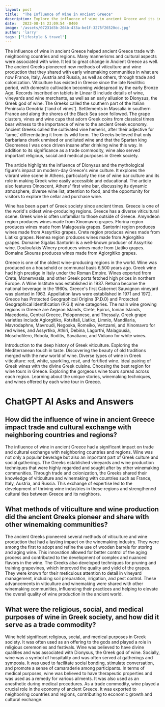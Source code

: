 ```yaml
---
layout: post
title:  "The Influence of Wine in Ancient Greece"
description: Explore the influence of wine in ancient Greece and its impact on trade, culture, and society.
date:   2023-08-14 23:09:54 -0400
image: '/assets/07231d3b-204b-433a-be1f-3275f26520cc.jpg'
author: 'larry'
tags: ["lifestyle & travel"]
---
```


The influence of wine in ancient Greece helped ancient Greece trade with neighboring countries and regions. Many mannerisms and cultural aspects were associated with wine. It led to great change in Ancient Greece as well. The ancient Greeks pioneered new methods of viticulture and wine production that they shared with early winemaking communities in what are now France, Italy, Austria and Russia, as well as others, through trade and colonization. Viticulture has existed in Greece since the late Neolithic period, with domestic cultivation becoming widespread by the early Bronze Age. Records inscribed on tablets in Linear B include details of wine, vineyards and wine merchants, as well as an early allusion to Dionysus, the Greek god of wine. The Greeks called the southern part of the Italian Peninsula Oenotria ('land of vines'). Settlements in Massalia in southern France and along the shores of the Black Sea soon followed. The grape clusters, vines and wine cups that adorn Greek coins from classical times bear witness to the importance of wine to the ancient Greek economy. Ancient Greeks called the cultivated vine hemeris, after their adjective for 'tame,' differentiating it from its wild form. The Greeks believed that only barbarians drank unmixed or undiluted wine and that the Spartan king Cleomenes I was once driven insane after drinking wine this way. In addition to its significance as a trade commodity, wine also served important religious, social and medical purposes in Greek society.


The article highlights the influence of Dionysus and the mythological figure's impact on modern-day Greece's wine culture. It explores the vibrant wine scene in Athens, particularly the rise of wine bar culture and its role in making Greek wine easily accessible and educational. The article also features Oinoscent, Athens' first wine bar, discussing its dynamic atmosphere, diverse wine list, attention to food, and the opportunity for visitors to explore the cellar and purchase wine.


Wine has been a part of Greek society since ancient times. Greece is one of the world's oldest wine-producing regions. Greece has a diverse viticultural scene. Greek wine is often unfamiliar to those outside of Greece. Amyndeon region produces wines made from Xinomavro grapes. Florina region produces wines made from Malagousia grapes. Santorini region produces wines made from Assyrtiko grapes. Crete region produces wines made from Liatiko grapes. Nemea region produces wines made from Agiorgitiko grapes. Domaine Sigalas Santorini is a well-known producer of Assyrtiko wine. Douloufakis Winery produces wines made from Liatiko grapes. Domaine Skouras produces wines made from Agiorgitiko grapes.


Greece is one of the oldest wine-producing regions in the world. Wine was produced on a household or communal basis 6,500 years ago. Greek wine had high prestige in Italy under the Roman Empire. Wines exported from Crete, Monemvasia, and other Greek ports fetched high prices in northern Europe. A Wine Institute was established in 1937. Retsina became the national beverage in the 1960s. Greece's first Cabernet Sauvignon vineyard was planted in 1963. Appellation laws were established in 1971 and 1972. Greece has Protected Geographical Origins (P.D.O) and Protected Geographical Identification (P.G.I) wine categories. The main wine growing regions in Greece are Aegean Islands, Crete, Epirus, Ionian Islands, Macedonia, Central Greece, Peloponnese, and Thessaly. Greek grape varieties include Agiorgitiko, Kotsifali, Liatiko, Limnio, Mandilaria, Mavrodaphne, Mavroudi, Negoska, Romeiko, Vertzami, and Xinomavro for red wines, and Assyrtiko, Athiri, Debina, Lagorthi, Malagousia, Moschofilero, Robola, Roditis, Savatiano, and Vidiano for white wines.


Introduction to the deep history of Greek viticulture. Exploring the Mediterranean touch in taste. Discovering the beauty of old traditions merged with the new world of wine. Diverse types of wine in Greek viticulture: red, white, sparkling, rosé, and fortified wine. Ideal pairing of Greek wines with the divine Greek cuisine. Choosing the best region for wine tours in Greece. Exploring the gorgeous wine tours spread across each region. Learning about the unique stories, winemaking techniques, and wines offered by each wine tour in Greece.


# ChatGPT AI Asks and Answers
## How did the influence of wine in ancient Greece impact trade and cultural exchange with neighboring countries and regions?
The influence of wine in ancient Greece had a significant impact on trade and cultural exchange with neighboring countries and regions. Wine was not only a popular beverage but also an important part of Greek culture and social gatherings. The Greeks established vineyards and wine production techniques that were highly regarded and sought after by other winemaking communities. Through trade and colonization, the Greeks shared their knowledge of viticulture and winemaking with countries such as France, Italy, Austria, and Russia. This exchange of expertise led to the development of thriving wine industries in these regions and strengthened cultural ties between Greece and its neighbors.

## What methods of viticulture and wine production did the ancient Greeks pioneer and share with other winemaking communities?
The ancient Greeks pioneered several methods of viticulture and wine production that had a lasting impact on the winemaking industry. They were among the first to adopt and refine the use of wooden barrels for storing and aging wine. This innovation allowed for better control of the aging process and contributed to the development of complex and nuanced flavors in the wine. The Greeks also developed techniques for pruning and training grapevines, which improved the quality and yield of the grapes. They were known for their meticulous attention to detail in vineyard management, including soil preparation, irrigation, and pest control. These advancements in viticulture and winemaking were shared with other winemaking communities, influencing their practices and helping to elevate the overall quality of wine production in the ancient world.

## What were the religious, social, and medical purposes of wine in Greek society, and how did it serve as a trade commodity?
Wine held significant religious, social, and medical purposes in Greek society. It was often used as an offering to the gods and played a role in religious ceremonies and festivals. Wine was believed to have divine qualities and was associated with Dionysus, the Greek god of wine. Socially, wine was a symbol of hospitality and was often served at gatherings and symposia. It was used to facilitate social bonding, stimulate conversation, and promote a sense of camaraderie among participants. In terms of medical purposes, wine was believed to have therapeutic properties and was used as a remedy for various ailments. It was also used as an anesthetic during medical procedures. As a trade commodity, wine played a crucial role in the economy of ancient Greece. It was exported to neighboring countries and regions, contributing to economic growth and cultural exchange.

